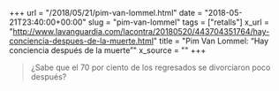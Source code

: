 +++
url = "/2018/05/21/pim-van-lommel.html"
date = "2018-05-21T23:40:00+00:00"
slug = "pim-van-lommel"
tags = ["retalls"]
x_url = "http://www.lavanguardia.com/lacontra/20180520/443704351764/hay-conciencia-despues-de-la-muerte.html"
title = "Pim Van Lommel: “Hay conciencia después de la muerte”"
x_source = ""
+++


> ¿Sabe que el 70 por ciento de los regresados se divorciaron poco después?

